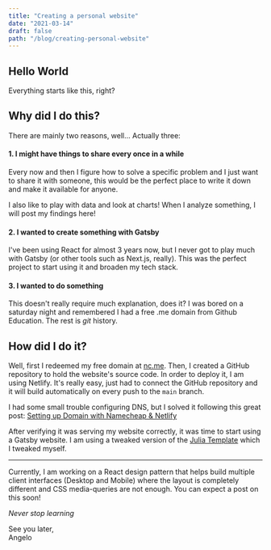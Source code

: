 ```yaml
---
title: "Creating a personal website"
date: "2021-03-14"
draft: false
path: "/blog/creating-personal-website"
---
```


## Hello World

Everything starts like this, right?
<!-- end_excerpt -->

## Why did I do this?

There are mainly two reasons, well... Actually three:

#### 1. I might have things to share every once in a while

Every now and then I figure how to solve a specific problem and I just want to share it with someone, this would be the perfect place to write it down and make it available for anyone.

I also like to play with data and look at charts! When I analyze something, I will post my findings here!

#### 2. I wanted to create something with Gatsby

I've been using React for almost 3 years now, but I never got to play much with Gatsby (or other tools such as Next.js, really). This was the perfect project to start using it and broaden my tech stack.

#### 3. I wanted to do something

This doesn't really require much explanation, does it? I was bored on a saturday night and remembered I had a free .me domain from Github Education. The rest is *git* history.

## How did I do it?

Well, first I redeemed my free domain at [nc.me](https://nc.me/). Then, I created a GitHub repository to hold the website's source code. In order to deploy it, I am using Netlify. It's really easy, just had to connect the GitHub repository and it will build automatically on every push to the `main` branch.

I had some small trouble configuring DNS, but I solved it following this great post: [Setting up Domain with Namecheap & Netlify](https://dev.to/easybuoy/setting-up-domain-with-namecheap-netlify-1a4d)

After verifying it was serving my website correctly, it was time to start using a Gatsby website. I am using a tweaked version of the [Julia Template](https://github.com/niklasmtj/gatsby-starter-julia) which I tweaked myself.

---

Currently, I am working on a React design pattern that helps build multiple client interfaces (Desktop and Mobile) where the layout is completely different and CSS media-queries are not enough. You can expect a post on this soon!

*Never stop learning*

See you later,
<br>
Angelo








